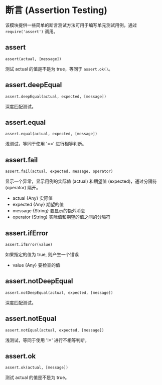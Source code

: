 # 断言 (Assertion Testing)



该模块提供一些简单的断言测试方法可用于编写单元测试用例，通过 `require('assert')` 调用。

## assert

    assert(actual, [message])

测试 actual 的值是不是为 true，等同于 `assert.ok()`。

## assert.deepEqual

    assert.deepEqual(actual, expected, [message])

深度匹配测试。

## assert.equal

    assert.equal(actual, expected, [message])

浅测试，等同于使用 '==' 进行相等判断。

## assert.fail

    assert.fail(actual, expected, message, operator)

显示一个异常，显示用例的实际值 (actual) 和期望值 (expected)，通过分隔符 (operator) 隔开。

- actual {Any} 实际值
- expected {Any} 期望的值
- message {String} 要显示的额外消息
- operator {String} 实际值和期望的值之间的分隔符

## assert.ifError

    assert.ifError(value)

如果指定的值为 true, 则产生一个错误

- value {Any} 要检查的值


## assert.notDeepEqual

    assert.notDeepEqual(actual, expected, [message])

深度匹配测试。

## assert.notEqual

    assert.notEqual(actual, expected, [message])

浅测试，等同于使用 '!=' 进行不相等判断。

## assert.ok

    assert.ok(actual, [message])

测试 actual 的值是不是为 true。
